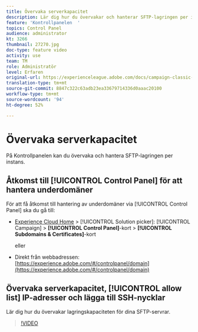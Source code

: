 ```yaml
---
title: Övervaka serverkapacitet
description: Lär dig hur du övervakar och hanterar SFTP-lagringen per instans och lägger till IP-adresser i tillåtelselista.
feature: 'Kontrollpanelen  '
topics: Control Panel
audience: administrator
kt: 3266
thumbnail: 27270.jpg
doc-type: feature video
activity: use
team: TM
role: Administratör
level: Erfaren
original-url: https://experienceleague.adobe.com/docs/campaign-classic-learn/tutorials/administrating/control-panel-acc/monitoring-server-capacity-whitelisting-adding-ssh-key.html,https://experienceleague.adobe.com/docs/campaign-classic-learn/tutorials/administrating/control-panel-acc/monitoring-server-capacity-allow-listing-adding-ssh-key.html
translation-type: tm+mt
source-git-commit: 8847c322c63adb23ea33679714336d0aaac20100
workflow-type: tm+mt
source-wordcount: '94'
ht-degree: 52%

---
```



# Övervaka serverkapacitet

På Kontrollpanelen kan du övervaka och hantera SFTP-lagringen per instans.

## Åtkomst till [!UICONTROL Control Panel] för att hantera underdomäner

För att få åtkomst till hantering av underdomäner via [!UICONTROL Control Panel] ska du gå till:

* [Experience Cloud Home](https://experience.adobe.com/#/home) > [!UICONTROL Solution picker]: [!UICONTROL Campaign] > **[!UICONTROL Control Panel]**-kort > **[!UICONTROL Subdomains & Certificates]**-kort

   eller
* Direkt från webbadressen: [https://experience.adobe.com/#/controlpanel/domain](https://experience.adobe.com/#/controlpanel/domain)

## Övervaka serverkapacitet, [!UICONTROL allow list] IP-adresser och lägga till SSH-nycklar

Lär dig hur du övervakar lagringskapaciteten för dina SFTP-servrar.

>[!VIDEO](https://video.tv.adobe.com/v/27270?quality=12)
